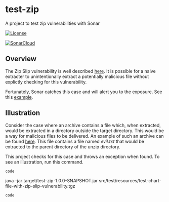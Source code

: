 # test-zip

A project to test zip vulnerabilities with Sonar

[![License](https://img.shields.io/badge/License-MIT-blue.svg)](https://opensource.org/licenses/MIT)

[![SonarCloud](https://sonarcloud.io/images/project_badges/sonarcloud-white.svg)](https://sonarcloud.io/dashboard?id=melahn_test-zip)

## Overview

The Zip Slip vulnerability is well described [here](https://github.com/snyk/zip-slip-vulnerability). It is possible for a naive extracter to
unintentionally extract a potentially malicious file without explictly checking for this vulnerability.

Fortunately, Sonar catches this case and will alert you to the exposure. See this [example](https://sonarcloud.io/project/issues?id=helm-chartmap&open=AXi35lCDkE4Xha4vbz5h&resolved=false&types=VULNERABILITY).

## Illustration

Consider the case where an archive contains a file which, when extracted, would be extracted in a directory outside the target directory. This would be
a way for malicious files to be delivered. An example of such an archive can be found [here](./src/test/resources/test-chart-file-with-zip-slip-vulnerability.tgz).  This file contains a file named *evil.txt* that would be extracted to the parent directory of the unzip directory.

This project checks for this case and throws an exception when found. To see an illustration, run this command.

`code`

java -jar target/test-zip-1.0.0-SNAPSHOT.jar src/test/resources/test-chart-file-with-zip-slip-vulnerability.tgz

`code`
